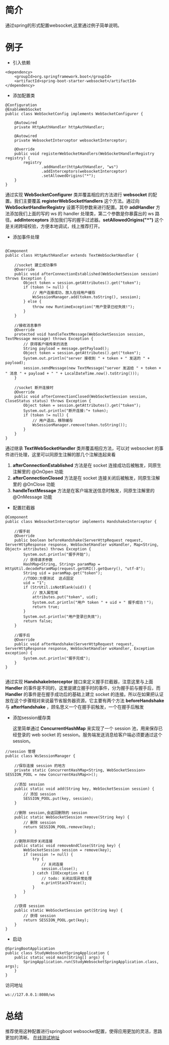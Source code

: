 # 简介
通过spring的形式配置websocket,这里通过例子简单说明。


# 例子
* 引入依赖
```
<dependency>
    <groupId>org.springframework.boot</groupId>
    <artifactId>spring-boot-starter-websocket</artifactId>
</dependency>
```

*  添加配置类
```
@Configuration
@EnableWebSocket
public class WebSocketConfig implements WebSocketConfigurer {

    @Autowired
    private HttpAuthHandler httpAuthHandler;
    
    @Autowired
    private WebsocketInterceptor websocketInterceptor;

    @Override
    public void registerWebSocketHandlers(WebSocketHandlerRegistry registry) {
        registry
                .addHandler(httpAuthHandler, "ws")
                .addInterceptors(websocketInterceptor)
                .setAllowedOrigins("*");
    }
}
```
通过实现 **WebSocketConfigurer** 类并覆盖相应的方法进行 **websocket** 的配置。我们主要覆盖 **registerWebSocketHandlers** 这个方法。通过向 **WebSocketHandlerRegistry** 设置不同参数来进行配置。其中 **addHandler** 方法添加我们上面的写的 ws 的 handler 处理类，第二个参数是你暴露出的 ws 路径。**addInterceptors** 添加我们写的握手过滤器。**setAllowedOrigins("\*")** 这个是关闭跨域校验，方便本地调试，线上推荐打开。

* 添加事件处理
```

@Component
public class HttpAuthHandler extends TextWebSocketHandler {

    //socket 建立成功事件
    @Override
    public void afterConnectionEstablished(WebSocketSession session) throws Exception {
        Object token = session.getAttributes().get("token");
        if (token != null) {
            // 用户连接成功，放入在线用户缓存
            WsSessionManager.add(token.toString(), session);
        } else {
            throw new RuntimeException("用户登录已经失效!");
        }
    }

    //接收消息事件
    @Override
    protected void handleTextMessage(WebSocketSession session, TextMessage message) throws Exception {
        // 获得客户端传来的消息
        String payload = message.getPayload();
        Object token = session.getAttributes().get("token");
        System.out.println("server 接收到 " + token + " 发送的 " + payload);
        session.sendMessage(new TextMessage("server 发送给 " + token + " 消息 " + payload + " " + LocalDateTime.now().toString()));
    }

    //socket 断开连接时
    @Override
    public void afterConnectionClosed(WebSocketSession session, CloseStatus status) throws Exception {
        Object token = session.getAttributes().get("token");
        System.out.println("断开连接:"+ token);
        if (token != null) {
            // 用户退出，移除缓存
            WsSessionManager.remove(token.toString());
        }
    }
}
```

通过继承 **TextWebSocketHandler** 类并覆盖相应方法，可以对 websocket 的事件进行处理，这里可以同原生注解的那几个注解连起来看

1. **afterConnectionEstablished** 方法是在 socket 连接成功后被触发，同原生注解里的 @OnOpen 功能
2. **afterConnectionClosed** 方法是在 socket 连接关闭后被触发，同原生注解里的 @OnClose 功能
3. **handleTextMessage** 方法是在客户端发送信息时触发，同原生注解里的 @OnMessage 功能

* 配置拦截器
```
@Component
public class WebsocketInterceptor implements HandshakeInterceptor {

    //握手前 
    @Override
    public boolean beforeHandshake(ServerHttpRequest request, ServerHttpResponse response, WebSocketHandler wsHandler, Map<String, Object> attributes) throws Exception {
        System.out.println("握手开始");
        // 获得请求参数
        HashMap<String, String> paramMap = HttpUtil.decodeParamMap(request.getURI().getQuery(), "utf-8");
        String uid = paramMap.get("token");
        //TODO:方便测试  这点固定
        uid = "1";
        if (StrUtil.isNotBlank(uid)) {
            // 放入属性域
            attributes.put("token", uid);
            System.out.println("用户 token " + uid + " 握手成功！");
            return true;
        }
        System.out.println("用户登录已失效");
        return false;
    }

    //握手后
    @Override
    public void afterHandshake(ServerHttpRequest request, ServerHttpResponse response, WebSocketHandler wsHandler, Exception exception) {
        System.out.println("握手完成");
    }
}
	
```

通过实现 **HandshakeInterceptor** 接口来定义握手拦截器，注意这里与上面 **Handler** 的事件是不同的，这里是建立握手时的事件，分为握手前与握手后，而 **Handler** 的事件是在握手成功后的基础上建立 socket 的连接。所以在如果把认证放在这个步骤相对来说最节省服务器资源。它主要有两个方法 **beforeHandshake** 与 **afterHandshake** ，顾名思义一个在握手前触发，一个在握手后触发

* 添加session缓存类

  这里简单通过 **ConcurrentHashMap** 来实现了一个 session 池，用来保存已经登录的 web socket 的 session。服务端发送消息给客户端必须要通过这个 session。
```
//session 管理
public class WsSessionManager {
    
	//保存连接 session 的地方
    private static ConcurrentHashMap<String, WebSocketSession> SESSION_POOL = new ConcurrentHashMap<>();

    //添加 session
    public static void add(String key, WebSocketSession session) {
        // 添加 session
        SESSION_POOL.put(key, session);
    }

    //删除 session,会返回删除的 session
    public static WebSocketSession remove(String key) {
        // 删除 session
        return SESSION_POOL.remove(key);
    }

    //删除并同步关闭连接
    public static void removeAndClose(String key) {
        WebSocketSession session = remove(key);
        if (session != null) {
            try {
                // 关闭连接
                session.close();
            } catch (IOException e) {
                // todo: 关闭出现异常处理
                e.printStackTrace();
            }
        }
    }

    //获得 session
    public static WebSocketSession get(String key) {
        // 获得 session
        return SESSION_POOL.get(key);
    }
}
```

* 启动
```
@SpringBootApplication
public class StudyWebsocketSpringApplication {
	public static void main(String[] args) {
		SpringApplication.run(StudyWebsocketSpringApplication.class, args);
	}
}
```
访问地址
```
ws://127.0.0.1:8080/ws
```

# 总结
推荐使用这种配置进行springboot websocket配置，使得应用更加的灵活，思路更加的清晰。
[在线测试地址](http://coolaf.com/tool/chattest)
